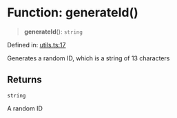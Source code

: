 # Function: generateId()

> **generateId**(): `string`

Defined in: [utils.ts:17](https://github.com/GeoDaCenter/openassistant/blob/36f516b8229288259590b2d9dab3b10cbfc3cbfd/packages/common/src/utils.ts#L17)

Generates a random ID, which is a string of 13 characters

## Returns

`string`

A random ID
